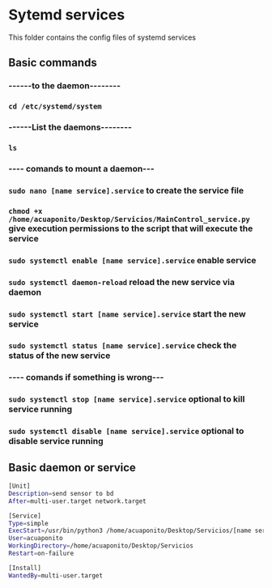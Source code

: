 # Sytemd services

This folder contains the config files of systemd services 

## Basic commands

### ------to the daemon--------
### `cd /etc/systemd/system`

### ------List the daemons--------
### `ls`

### ---- comands to mount a daemon---
### `sudo nano [name service].service` to create the service file
### `chmod +x /home/acuaponito/Desktop/Servicios/MainControl_service.py` give execution permissions to the script that will execute the service
### `sudo systemctl enable [name service].service` enable service
### `sudo systemctl daemon-reload` reload the new service via daemon
### `sudo systemctl start [name service].service` start the new service
### `sudo systemctl status [name service].service` check the status of the new service
### ---- comands if something is wrong---
### `sudo systemctl stop [name service].service` optional to kill service running
### `sudo systemctl disable [name service].service` optional to disable service running

## Basic daemon or service

``` bash
[Unit]
Description=send sensor to bd
After=multi-user.target network.target

[Service]
Type=simple
ExecStart=/usr/bin/python3 /home/acuaponito/Desktop/Servicios/[name service].py
User=acuaponito
WorkingDirectory=/home/acuaponito/Desktop/Servicios
Restart=on-failure

[Install]
WantedBy=multi-user.target
```

